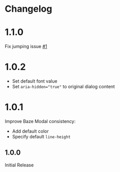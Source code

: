 # Changelog

# 1.1.0

Fix jumping issue [#1](https://github.com/ImBobby/baze-modal/issues/1)

# 1.0.2

- Set default font value
- Set `aria-hidden="true"` to original dialog content

# 1.0.1

Improve Baze Modal consistency:
- Add default color
- Specify default `line-height`

## 1.0.0

Initial Release